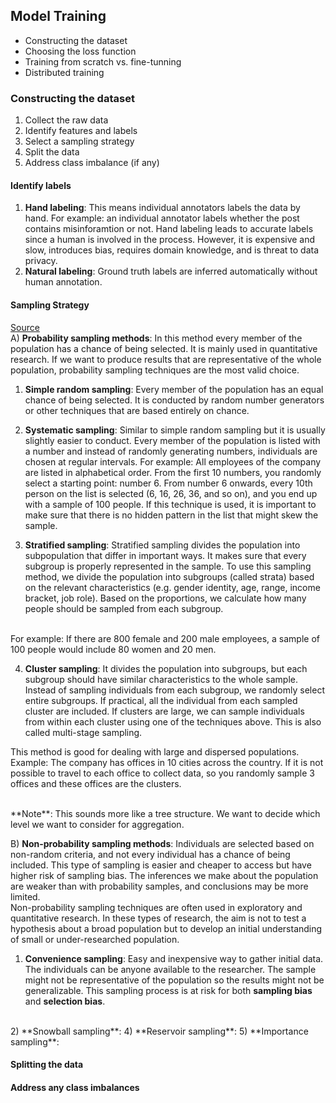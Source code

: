 ## Model Training
- Constructing the dataset
- Choosing the loss function
- Training from scratch vs. fine-tunning
- Distributed training

### Constructing the dataset
1) Collect the raw data
2) Identify features and labels
3) Select a sampling strategy
4) Split the data
5) Address class imbalance (if any)


#### Identify labels
1) **Hand labeling**: This means individual annotators labels the data by hand. For example:
an individual annotator labels whether the post contains misinforamtion or not. Hand labeling leads to
accurate labels since a human is involved in the process. However, it is expensive and slow, introduces bias,
requires domain knowledge, and is threat to data privacy.
2) **Natural labeling**: Ground truth labels are inferred automatically without human annotation.

#### Sampling Strategy
[Source](https://www.scribbr.com/methodology/sampling-methods/) <br />
A) **Probability sampling methods**: In this method every member of the population has a chance of being selected. It
is mainly used in quantitative research. If we want to produce results that are representative of the whole population,
probability sampling techniques are the most valid choice.

1) **Simple random sampling**: Every member of the population has an equal chance of being selected. It is conducted by
random number generators or other techniques that are based entirely on chance.

2) **Systematic sampling**: Similar to simple random sampling but it is usually slightly easier to conduct. Every member
of the population is listed with a number and instead of randomly generating numbers, individuals are chosen at regular
intervals. For example: All employees of the company are listed in alphabetical order. From the first 10 numbers, you
randomly select a starting point: number 6. From number 6 onwards, every 10th person on the list is selected (6, 16, 26,
36, and so on), and you end up with a sample of 100 people.
If this technique is used, it is important to make sure that there is no hidden pattern in the list that might skew the
sample.

3) **Stratified sampling**: Stratified sampling divides the population into subpopulation that differ in important ways.
It makes sure that every subgroup is properly represented in the sample. To use this sampling method, we divide the
population into subgroups (called strata) based on the relevant characteristics (e.g. gender identity, age, range,
income bracket, job role). Based on the proportions, we calculate how many people should be sampled from each subgroup.
<br />
For example: If there are 800 female and 200 male employees, a sample of 100 people would include 80 women and 20 men. 


4) **Cluster sampling**: It divides the population into subgroups, but each subgroup should have similar characteristics
to the whole sample. Instead of sampling individuals from each subgroup, we randomly select entire subgroups. If
practical, all the individual from each sampled cluster are included. If clusters are large, we can sample individuals
from within each cluster using one of the techniques above. This is also called multi-stage sampling.

This method is good for dealing with large and dispersed populations. <br />
Example: The company has offices in 10 cities across the country. If it is not possible to travel to each office to
collect data, so you randomly sample 3 offices and these offices are the clusters.

<br />
**Note**: This sounds more like a tree structure. We want to decide which level we want to consider for aggregation.
<br />

B) **Non-probability sampling methods**: Individuals are selected based on non-random criteria, and not every individual
has a chance of being included.
This type of sampling is easier and cheaper to access but have higher risk of sampling bias. The inferences we make
about the population are weaker than with probability samples, and conclusions may be more limited.
<br />
Non-probability sampling techniques are often used in exploratory and quantitative research. In these types of research,
the aim is not to test a hypothesis about a broad population but to develop an initial understanding of small or
under-researched population.

1) **Convenience sampling**: Easy and inexpensive way to gather initial data. The individuals can be anyone available to
the researcher. The sample might not be representative of the population so the results might not be generalizable.
This sampling process is at risk for both **sampling bias** and **selection bias**.
<br />
2) **Snowball sampling**:
4) **Reservoir sampling**:
5) **Importance sampling**:

#### Splitting the data

#### Address any class imbalances